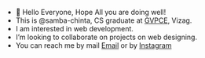 - 👋 Hello Everyone, Hope All you are doing well!
- This is @samba-chinta, CS graduate at <a href="http://www.gvpce.ac.in/">GVPCE</a>, Vizag.
- I am interested in web development.
- I’m looking to collaborate on projects on web designing.
- You can reach me by mail <a href="mailto:ssrchinta@gmail.com">Email</a> or by <a href="https://www.instagram.com/front_end_dev.09/">Instagram</a>
